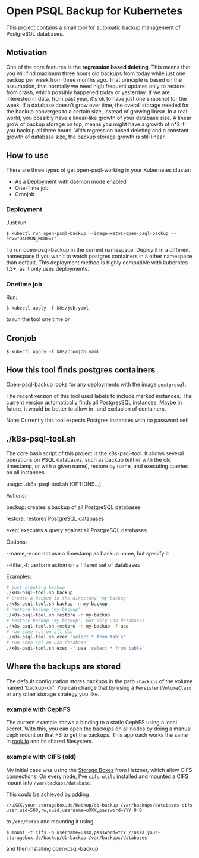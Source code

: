 # Open PSQL Backup for Kubernetes

This project contains a small tool for automatic backup management of PostgreSQL databases.

## Motivation

One of the core features is the **regression based deleting**. This means that you will find maximum three hours old backups from today
while just one backup per week from three months ago. That principle is based on the assumption, that normally we need high frequent
updates only to restore from crash, which possibly happened today or yesterday. If we are interested in data, from past year,
it's ok to have just one snapshot for the week. If a database doesn't grow over time, the overall storage needed for the backup 
converges to a certain size, instead of growing linear. In a real world, you possibly have a linear-like growth of your database size.
A linear grow of backup storage on top, means you might have a growth of n*2 if you backup all three hours. With regression based deleting
and a constant growth of database size, the backup storage growth is still linear.

## How to use

There are three types of get open-psql-working in your Kubernetes cluster:

* As a Deployment with daemon mode enabled
* One-Time job
* Cronjob

### Deployment

Just run 

``` 
$ kubectl run open-psql-backup --image=xetys/open-psql-backup --env="DAEMON_MODE=1"
```

To run open-psql-backup in the current namespace. Deploy it in a different namespace if you wan't to watch postgres containers in a other namespace than default.
This deployment method is highly compatible with kuberntes 1.3+, as it only uses deployments.

### Onetime job

Run:

```
$ kubectl apply -f k8s/job.yaml
```

to run the tool one time or

## Cronjob

```
$ kubectl apply -f k8s/cronjob.yaml
```

## How this tool finds postgres containers

Open-psql-backup looks for any deployments with the image `postgresql`. 

The recent version of this tool used labels to include marked instances. The current version automatically
finds all PostgresSQL instances. Maybe in future, it would be better to allow in- and exclusion of containers.

Note: Currently this tool expects Postgres instances with no password set!

## ./k8s-psql-tool.sh

The core bash script of this project is the k8s-psql-tool. It allows several operations on PSQL databases, such
as backup (either with the old timestamp, or with a given name), restore by name, and executing queries on all instances

usage: ./k8s-psql-tool.sh <ACTION> [OPTIONS...]

Actions: 

  backup: creates a backup of all PostgreSQL databases
  
  restore: restores PostgreSQL databases
  
  exec: executes a query against all PostgreSQL databases
  
  
Options: 

  --name,-n:      do not use a timestamp as backup name, but specify it
  
  --filter,-f:    perform action on a filtered set of databases
  
Examples: 
```bash
# just create a backup
./k8s-psql-tool.sh backup
# create a backup in the directory 'my-backup'
./k8s-psql-tool.sh backup -n my-backup
# restore backup 'my-backup'
./k8s-psql-tool.sh restore -n my-backup
# restore backup 'my-backup', but only uaa databases
./k8s-psql-tool.sh restore -n my-backup -f uaa
# run some sql on all dbs
./k8s-psql-tool.sh exec 'select * from table'
# run some sql on uaa database
./k8s-psql-tool.sh exec -f uaa 'select * from table'
```


## Where the backups are stored


The default configuration stores backups in the path `/backups` of the volume named 'backup-dir'. You can change that by using a `PersistentVolumeClaim`
or any other storage strategy you like.


### example with CephFS

The current example shows a binding to a static CephFS using a local secret. With this, you can open the backups 
on all nodes by doing a manual ceph mount on that FS to get the backups. This approach works the same in [rook.io](https://rook.io) and its
shared filesystem.

### example with CIFS (old)

My initial case was using the [Storage Boxes](https://www.hetzner.de/storage-box) from Hetzner, which allow CIFS connections. On every node, I've `cifs-utils` installed and mounted
a CIFS mount into `/var/backups/database`.

This could be achieved by adding

```
//uXXX.your-storagebox.de/backup/db-backup /var/backups/databases cifs user,uid=500,rw,suid,username=uXXX,password=YYY 0 0
```

to `/etc/fstab` and mounting it using

```
$ mount -t cifs -o username=uXXX,password=YYY //uXXX.your-storagebox.de/backup/db-backup /var/backups/databases
```

and then installing open-psql-backup


